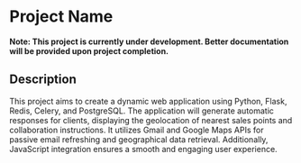 # Project Name

**Note: This project is currently under development. Better documentation will be provided upon project completion.**

## Description

This project aims to create a dynamic web application using Python, Flask, Redis, Celery, and PostgreSQL. The application will generate automatic responses for clients, displaying the geolocation of nearest sales points and collaboration instructions. It utilizes Gmail and Google Maps APIs for passive email refreshing and geographical data retrieval. Additionally, JavaScript integration ensures a smooth and engaging user experience.
